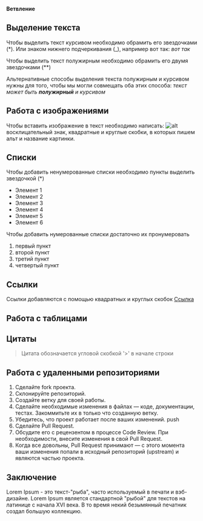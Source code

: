 **Ветвление**

## Выделение текста

Чтобы выделить текст курсивом необходимо обрамить его звездочками (*). Или знаком нижнего подчеркивания (_), например вот так: _вот так_

Чтобы выделить текст полужирным необходимо обрамить его двумя звездочками (**)

Альтернативные способы выделения текста полужирным и курсивом нужны для того, чтобы мы могли совмещать оба этих способа: _текст может быть **полужирный** и курсивом_

## Работа с изображениями

Чтобы вставить изображение в текст необходимо написать:
![alt](kosmos.jpg) восклицательный знак, квадратные и круглые скобки, в которых пишем альт и название картинки.

## Списки

Чтобы добавить ненумерованные списки необходимо пункты выделить звездочкой (*)
* Элемент 1
* Элемент 2
* Элемент 3
* Элемент 4
* Элемент 5
* Элемент 6


Чтобы добавить нумерованные списки достаточно их пронумеровать

1. первый пункт
2. второй пункт
3. третий пункт
4. четвертый пункт


## Ссылки

Ссылки добавляются с помощью квадратных и круглых скобок [Ссылка](https://na4kolecax.ru)

## Работа с таблицами

## Цитаты

>Цитата обозначается угловой скобкой '>' в начале строки

## Работа с удаленными репозиториями

1. Сделайте fork проекта.
2. Склонируйте репозиторий.
3. Создайте ветку для своей работы.
4. Сделайте необходимые изменения в файлах — коде, документации, тестах. Закоммитьте их в только что созданную ветку.
5. Убедитесь, что проект работает после ваших изменений.
push
6. Сделайте Pull Request.
7. Обсудите его с рецензентом в процессе Code Review. При необходимости, внесите изменения в свой Pull Request.
8. Когда все довольны, Pull Request принимают — с этого момента ваши изменения попали в исходный репозиторий (upstream) и являются частью проекта.

## Заключение

Lorem Ipsum - это текст-"рыба", часто используемый в печати и вэб-дизайне. Lorem Ipsum является стандартной "рыбой" для текстов на латинице с начала XVI века. В то время некий безымянный печатник создал большую коллекцию.
